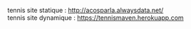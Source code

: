 tennis site statique  : http://acosparla.alwaysdata.net/ <br>
tennis site dynamique :  https://tennismaven.herokuapp.com
